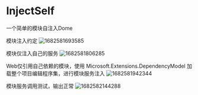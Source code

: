 # InjectSelf
一个简单的模块自注入Dome

模块注入约定
![1682581693585](https://user-images.githubusercontent.com/49390136/234795366-09c3a706-dad7-44a1-8f6a-f58734744a0c.png)

模块仅注入自己的服务
![1682581806285](https://user-images.githubusercontent.com/49390136/234795839-2159466c-48cc-4d12-aac9-f2ed12043318.jpg)

Web仅引用自己依赖的模块，使用 Microsoft.Extensions.DependencyModel 加载整个项目编辑程序集，进行模块服务注入
![1682581942344](https://user-images.githubusercontent.com/49390136/234796401-b8808480-81c2-4267-97b8-2d9da9310580.png)

模块服务调用测试，输出正常
![1682582144288](https://user-images.githubusercontent.com/49390136/234797219-d19e58d4-e47e-476a-911f-ccdbc6147745.png)

